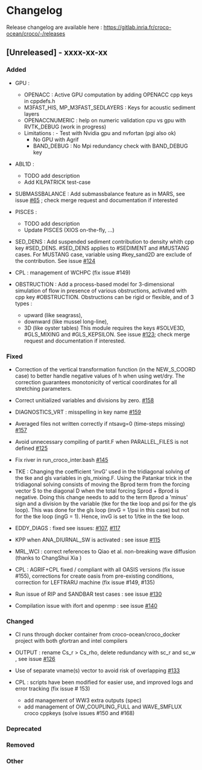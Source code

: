 # Changelog

Release changelog are available here : https://gitlab.inria.fr/croco-ocean/croco/-/releases

## [Unreleased] - xxxx-xx-xx
### Added

- GPU : 
  - OPENACC : Active GPU computation by adding OPENACC cpp keys in cppdefs.h
  - M3FAST_HIS, MP_M3FAST_SEDLAYERS : Keys for acoustic sediment layers
  - OPENACCNUMERIC : help on numeric validation cpu vs gpu
          with RVTK_DEBUG (work in progress)
  - Limitations :
        - Test with Nvidia gpu and nvfortan (pgi also ok) 
	- No GPU with Agrif
	- BAND_DEBUG : No Mpi redundancy check with BAND_DEBUG key

- ABL1D : 
  - TODO add description
  - Add KILPATRICK test-case

- SUBMASSBALANCE : Add submassbalance feature as in MARS, see issue 
  [#65](https://gitlab.inria.fr/croco-ocean/croco/-/issues/65) ; 
  check merge request and documentation if interested

- PISCES :
  - TODO add description
  - Update PISCES (XIOS on-the-fly, ...)

- SED_DENS : Add suspended sediment contribution to density whith cpp key 
  #SED_DENS. #SED_DENS applies to #SEDIMENT and #MUSTANG cases. For MUSTANG 
  case, variable using #key_sand2D are exclude of the contribution. See 
  issue [#124](https://gitlab.inria.fr/croco-ocean/croco/-/issues/124)

- CPL : management of WCHPC (fix issue #149)

- OBSTRUCTION : Add a process-based model for 3-dimensional simulation of 
  flow in presence of various obstructions, activated with cpp key #OBSTRUCTION. Obstructions can be rigid or flexible,  and of 3 types : 
  - upward (like seagrass), 
  - downward (like mussel long-line),
  - 3D (like oyster tables)
  This module requires the keys #SOLVE3D, #GLS_MIXING and #GLS_KEPSILON. See issue
  [#123](https://gitlab.inria.fr/croco-ocean/croco/-/issues/123); 
  check merge request and documentation if interested.

### Fixed
- Correction of the vertical transformation function (in the NEW_S_COORD case) 
  to better handle negative values of h when using wet/dry. 
  The correction guarantees monotonicity of vertical coordinates 
  for all stretching parameters.

- Correct unitialized variables and divisions by zero. 
  [#158](https://gitlab.inria.fr/croco-ocean/croco/-/issues/158)

- DIAGNOSTICS_VRT : misspelling in key name
  [#159](https://gitlab.inria.fr/croco-ocean/croco/-/issues/159)

- Averaged files not written correctly if ntsavg=0 (time-steps missing)
  [#157](https://gitlab.inria.fr/croco-ocean/croco/-/issues/157)

- Avoid unnecessary compiling of partit.F when PARALLEL_FILES is not defined 
  [#125](https://gitlab.inria.fr/croco-ocean/croco/-/issues/125)

- Fix river in run_croco_inter.bash
  [#145](https://gitlab.inria.fr/croco-ocean/croco/-/issues/145)

- TKE : Changing the coefficient 'invG' used in the tridiagonal solving of 
  the tke and gls variables in gls_mixing.F. Using the Patankar trick in the 
  tridiagonal solving consists of moving the Bprod term from the forcing 
  vector S to the diagonal D when the total forcing Sprod + Bprod is 
  negative. Doing this change needs to add to the term Bprod a 'minus' sign 
  and a division by the variable (tke for the tke loop and psi for the gls 
  loop). This was done for the gls loop (invG = 1/psi in this case) but not 
  for the tke loop (ingG = 1). Hence, invG is set to 1/tke in the tke loop.

- EDDY_DIAGS : fixed see issues: 
  [#107](https://gitlab.inria.fr/croco-ocean/croco/-/issues/107), 
  [#117](https://gitlab.inria.fr/croco-ocean/croco/-/issues/117)

- KPP when ANA_DIURNAL_SW is activated : see issue 
  [#115](https://gitlab.inria.fr/croco-ocean/croco/-/issues/115)

- MRL_WCI : correct references to Qiao et al. non-breaking wave diffusion
  (thanks to ChangShui Xia )

- CPL : AGRIF+CPL fixed / compliant with all OASIS versions (fix issue #155),
  corrections for create oasis from pre-existing conditions, 
  correction for LEFTRARU machine (fix issue #149, #135)

- Run issue of RIP and SANDBAR test cases : see issue
  [#130](https://gitlab.inria.fr/croco-ocean/croco/-/issues/130)

- Compilation issue with ifort and openmp : see issue
  [#140](https://gitlab.inria.fr/croco-ocean/croco/-/issues/140)

### Changed

- CI runs through docker container from croco-ocean/croco_docker project
  with both gfortran and intel compilers
  
- OUTPUT : rename Cs_r > Cs_rho, delete redundancy with sc_r and sc_w , see issue 
  [#126](https://gitlab.inria.fr/croco-ocean/croco/-/issues/126) 

- Use of separate vname(s) vector to avoid risk of overlapping 
  [#133](https://gitlab.inria.fr/croco-ocean/croco/-/issues/133)

- CPL : scripts have been modified for easier use, and improved logs 
  and error tracking (fix issue # 153) 
  + add management of WW3 extra outputs (spec) 
  + add management of OW_COUPLING_FULL and WAVE_SMFLUX croco cppkeys 
  (solve issues #150 and #168)

### Deprecated

### Removed

### Other
